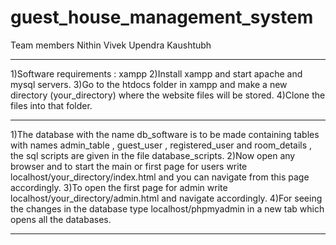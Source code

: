 # guest_house_management_system

Team members
Nithin
Vivek
Upendra
Kaushtubh

*************************************************************************************************************************************
1)Software requirements : xampp
2)Install xampp and start apache and mysql servers.
3)Go to the htdocs folder in xampp and make a new directory (your_directory) where the website files will be stored.
4)Clone the files into that folder.

***************************************************************************************************************************************

1)The database with the name db_software is to be made containing tables with names admin_table , guest_user , registered_user and room_details , the sql scripts are given in the file database_scripts.
2)Now open any browser and to start the main or first page for users write localhost/your_directory/index.html and you can navigate from this page accordingly.
3)To open the first page for admin write localhost/your_directory/admin.html and navigate accordingly.
4)For seeing the changes in the database type localhost/phpmyadmin in a new tab which opens all the databases.

****************************************************************************************************************************************
